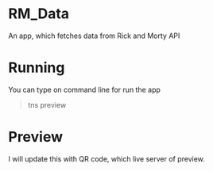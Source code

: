 # RM_Data
 An app, which fetches data from Rick and Morty API

# Running
 You can type on command line for run the app
> tns preview

# Preview
 I will update this with QR code, which live server of preview.
